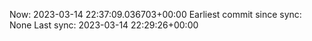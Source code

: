 Now: 2023-03-14 22:37:09.036703+00:00 Earliest commit since sync: None Last sync: 2023-03-14 22:29:26+00:00
